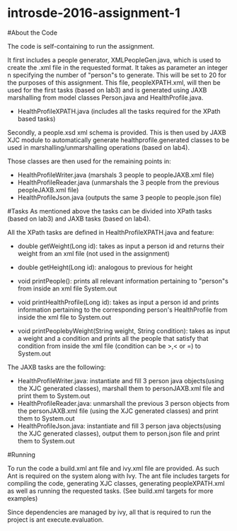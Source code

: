 # introsde-2016-assignment-1

#About the Code

The code is self-containing to run the assignment. 

It first includes a people generator, XMLPeopleGen.java, which is used to create the .xml file in the requested format. It takes as parameter an integer n specifying the number of "person"s to generate. This will be set to 20 for the purposes of this assignment.
This file, peopleXPATH.xml, will then be used for the first tasks (based on lab3) and is generated using JAXB marshalling from model classes Person.java and HealthProfile.java.

* HealthProfileXPATH.java (includes all the tasks required for the XPath based tasks) 

Secondly, a people.xsd xml schema is provided. This is then used by JAXB XJC module to automatically generate healthprofile.generated classes to be used in marshalling/unmarshalling operations (based on lab4).

Those classes are then used for the remaining points in:
* HealthProfileWriter.java (marshals 3 people to peopleJAXB.xml file)
* HealthProfileReader.java (unmarshals the 3 people from the previous peopleJAXB.xml file)
* HealthProfileJson.java (outputs the same 3 people to people.json file)


#Tasks
As mentioned above the tasks can be divided into XPath tasks (based on lab3) and JAXB tasks (based on lab4).

All the XPath tasks are defined in HealthProfileXPATH.java and feature:
* double getWeight(Long id): takes as input a person id and returns their weight from an xml file (not used in the assignment)
* double getHeight(Long id): analogous to previous for height 

* void printPeople(): prints all relevant information pertaining to "person"s from inside an xml file System.out
* void printHealthProfile(Long id): takes as input a person id and prints information pertaining to the corresponding person's HealthProfile from inside the xml file to System.out
* void printPeoplebyWeight(String weight, String condition): takes as input a weight and a condition and prints all the people that satisfy that condition from inside the xml file (condition can be >,< or =) to System.out

The JAXB tasks are the following:
* HealthProfileWriter.java: instantiate and fill 3 person java objects(using the XJC generated classes), marshall them to personJAXB.xml file and print them to System.out
* HealthProfileReader.java: unmarshall the previous 3 person objects from the personJAXB.xml file (using the XJC generated classes) and print them to System.out
* HealthProfileJson.java: instantiate and fill 3 person java objects(using the XJC generated classes), output them to person.json file and print them to System.out

#Running

To run the code a build.xml ant file and ivy.xml file are provided. As such Ant is required on the system along with Ivy. 
The ant file includes targets for compiling the code, generating XJC classes, generating peopleXPATH.xml as well as running the requested tasks. (See build.xml targets for more examples)

Since dependencies are managed by ivy, all that is required to run the project is ant execute.evaluation.












